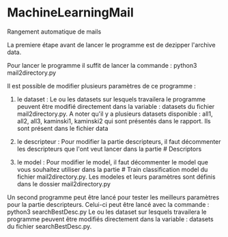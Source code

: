 # MachineLearningMail
Rangement automatique de mails

La premiere étape avant de lancer le programme est de dezipper l'archive data.

Pour lancer le programme il suffit de lancer la commande :
python3 mail2directory.py

Il est possible de modifier plusieurs paramètres de ce programme :

1) le dataset :
Le ou les datasets sur lesquels travailera le programme peuvent être modifié directement dans la variable : datasets du fichier mail2directory.py.
A noter qu'il y a plusieurs datasets disponible : all1, all2, all3, kaminski1, kaminski2 qui sont présentés dans le rapport. Ils sont présent dans le fichier data

2) le descripteur :
Pour modifier la partie descripteurs, il faut décommenter les descripteurs que l'ont veut lancer dans la partie # Descriptors

3) le model :
Pour modifier le model, il faut décommenter le model que vous souhaitez utiliser dans la partie # Train classification model du fichier mail2directory.py. Les modeles et leurs paramètres sont définis dans le dossier mail2directory.py


Un second programme peut être lancé pour tester les meilleurs paramètres pour la partie descripteurs. Celui-ci peut être lancé avec la commande :
python3 searchBestDesc.py
Le ou les dataset sur lesquels travailera le programme peuvent être modifiés directement dans la variable : datasets du fichier searchBestDesc.py.